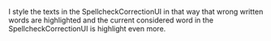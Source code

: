 I style the texts in the SpellcheckCorrectionUI in that way that wrong written words are highlighted and the current considered word in the SpellcheckCorrectionUI is highlight even more.
